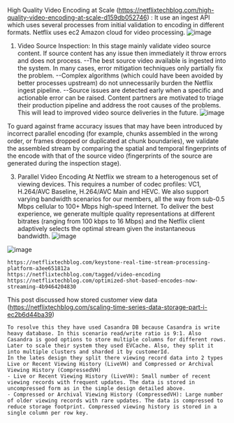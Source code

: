 High Quality Video Encoding at Scale (https://netflixtechblog.com/high-quality-video-encoding-at-scale-d159db052746) : 
    It use an ingest API which uses several processes from initial validation to encoding in different formats. Netflix uses ec2 Amazon cloud for video processing.
    ![image](https://github.com/saikatHi6/ConceptDoc/assets/4381376/9ff8651e-421a-4f00-b937-4c4b874f752c)


1. Video Source Inspection: In this stage mainly validate video source content. If source content has any issue then immediately it throw errors and does not process.
   --The best source video available is ingested into the system. In many cases, error mitigation techniques only partially fix the problem.
    --Complex algorithms (which could have been avoided by better processes upstream) do not unnecessarily burden the Netflix ingest pipeline.
   --Source issues are detected early when a specific and actionable error can be raised.
Content partners are motivated to triage their production pipeline and address the root causes of the problems. This will lead to improved video source deliveries in the future.
![image](https://github.com/saikatHi6/ConceptDoc/assets/4381376/e08dbf94-3896-4403-9561-ec2dd7d5f124)

To guard against frame accuracy issues that may have been introduced by incorrect parallel encoding (for example, chunks assembled in the wrong order, or frames dropped or duplicated at chunk boundaries), we validate the assembled stream by comparing the spatial and temporal fingerprints of the encode with that of the source video (fingerprints of the source are generated during the inspection stage).

3. Parallel Video Encoding
   At Netflix we stream to a heterogenous set of viewing devices. This requires a number of codec profiles: VC1, H.264/AVC Baseline, H.264/AVC Main and HEVC. We also support varying bandwidth scenarios for our members, all the way from sub-0.5 Mbps cellular to 100+ Mbps high-speed Internet. To deliver the best experience, we generate multiple quality representations at different bitrates (ranging from 100 kbps to 16 Mbps) and the Netflix client adaptively selects the optimal stream given the instantaneous bandwidth.
     ![image](https://github.com/saikatHi6/ConceptDoc/assets/4381376/a9bb2cbd-2855-4757-866c-d28bc6630cb2)


![image](https://github.com/saikatHi6/ConceptDoc/assets/4381376/2ef38cd6-e3bc-4cd0-90cf-b0fa7ce7107f)

	https://netflixtechblog.com/keystone-real-time-stream-processing-platform-a3ee651812a
	https://netflixtechblog.com/tagged/video-encoding
	https://netflixtechblog.com/optimized-shot-based-encodes-now-streaming-4b9464204830

This post discussed how stored customer view data (https://netflixtechblog.com/scaling-time-series-data-storage-part-i-ec2b6d44ba39)

	To resolve this they have used Casandra DB because Casandra is write heavy database. In this scenario read/write ratio is 9:1. Also Casandra is good options to store multiple columns for different rows. Later to scale their system they used EVCache. Also, they split it into multiple clusters and sharded it by customerId.  
 	In the lates design they split there viewing record data into 2 types Live or Recent Viewing History (LiveVH) and Compressed or Archival Viewing History (CompressedVH)
  	- Live or Recent Viewing History (LiveVH): Small number of recent viewing records with frequent updates. The data is stored in uncompressed form as in the simple design detailed above.
	- Compressed or Archival Viewing History (CompressedVH): Large number of older viewing records with rare updates. The data is compressed to reduce storage footprint. Compressed viewing history is stored in a single column per row key.

 
